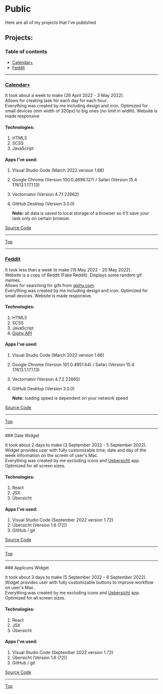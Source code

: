# Public

Here are all of my projects that I've published

## Projects:

### Table of contents

- [Calendar+](#Calendar+)
- [Feddit](#Feddit)

<hr>

### [Calendar+](https://calendar-plus-rd.netlify.app)

It took about a week to make (26 April 2022 - 3 May 2022). <br>
Allows for creating task for each day for each hour. <br>
Everything was created by me including design and icon. Optimized for small devices (min width of 320px) to big ones (no limit in width). Website is made responsive<br>

#### Technologies:

1. HTML5
2. SCSS
3. JavaScript

#### Apps I've used:

1. Visual Studio Code (March 2022 version 1.66)
2. Google Chrome (Version 100.0.4896.127) / Safari (Version 15.4 17613.1.17.1.13)
3. Vectornator (Version 4.7.1 22662)
4. GitHub Desktop (Version 3.0.0)

   **Note:** all data is saved to local storage of a browser so it'll save your task only on certain browser.

[Source Code](https://github.com/Radoslaw-Drab/Projects-Public/tree/main/Calendar%2B)

<hr>

[Top](#table-of-contents)

<hr>

### [Feddit](https://feddit-rd.netlify.app/)

It took less than a week to make (15 May 2022 - 20 May 2022). <br>
Website is a copy of Reddit (Fake Reddit). Displays some random gif memes. <br>
Allows for searching for gifs from [giphy.com](https://giphy.com). <br>
Everything was created by me including design and icon. Optimized for small devices. Website is made responsive.<br>

#### Technologies:

1. HTML5
2. SCSS
3. JavaScript
4. [Giphy API](https://developers.giphy.com/)

#### Apps I've used:

1. Visual Studio Code (March 2022 version 1.66)
2. Google Chrome (Version 101.0.4951.64) / Safari (Version 15.4 17613.1.17.1.13)
3. Vectornator (Version 4.7.2 22665)
4. GitHub Desktop (Version 3.0.0)

   **Note:** loading speed is dependent on your network speed

[Source Code](https://github.com/Radoslaw-Drab/Projects-Public/tree/main/Feddit)

<hr>

[Top](#table-of-contents)

<hr>### Date Widget

It took about 2 days to make (3 September 2022 - 5 September 2022). <br>
Widget provides user with fully customizable time, date and day of the week information on the screen of user's Mac. <br>
Everything was created by me excluding icons and [Uebersicht](http://tracesof.net/uebersicht/) app.<br>
Optimized for all screen sizes.<br>

#### Technologies:

1. React
2. JSX
3. Übersicht

#### Apps I've used:

1. Visual Studio Code (September 2022 version 1.72)
2. Übersicht (Version 1.6 (72))
3. GitHub / git

[Source Code](https://github.com/Radoslaw-Drab/Projects-Public/tree/main/Widgets/DateWidget)

<hr>

[Top](#table-of-contents)

<hr>### AppIcons Widget

It took about 3 days to make (5 September 2022 - 8 September 2022). <br>
Widget provides user with fully customizable buttons to improve workflow on user's Mac. <br>
Everything was created by me excluding icons and [Uebersicht](http://tracesof.net/uebersicht/) app.<br>
Optimized for all screen sizes.<br>

#### Technologies:

1. React
2. JSX
3. Übersicht

#### Apps I've used:

1. Visual Studio Code (September 2022 version 1.72)
2. Übersicht (Version 1.6 (72))
3. GitHub / git

[Source Code](https://github.com/Radoslaw-Drab/Projects-Public/tree/main/Widgets/AppIcons)

<hr>

[Top](#table-of-contents)
